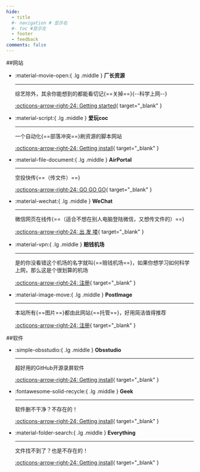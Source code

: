```yaml
---
hide:
  - title
  #- navigation # 显示右
  #- toc #显示左
  - footer
  - feedback
comments: false
---
```


<style>
  .md-typeset h1 {
    display: none;
  }
</style>

##网站
<div class="grid cards" markdown>

-   :material-movie-open:{ .lg .middle } __厂长资源__

    ---

    综艺除外，其余你能想到的都能看切记{==关掉==}{--科学上网--}

    [:octicons-arrow-right-24: Getting started](https://www.czzy77.com/){ target="_blank" }

-   :material-script:{ .lg .middle } __爱玩coc__

    ---

    一个自动化{==部落冲突==}刷资源的脚本网站

    [:octicons-arrow-right-24: Getting install](http://www.cocfz.com/){ target="_blank" }

-   :material-file-document:{ .lg .middle } __AirPortal__

    ---

    空投快传{==（传文件）==}

    [:octicons-arrow-right-24: GO GO GO](https://www.airportal.cn/){ target="_blank" }

-   :material-wechat:{ .lg .middle } __WeChat__

    ---

    微信网页在线传{==（适合不想在别人电脑登陆微信，又想传文件的）==}

    [:octicons-arrow-right-24: 出 发 喽](https://filehelper.weixin.qq.com/){ target="_blank" }

-   :material-vpn:{ .lg .middle } __赔钱机场__

    ---

    是的你没看错这个机场的名字就叫{==赔钱机场==}，如果你想学习如何科学上网，那么这是个很划算的机场

    [:octicons-arrow-right-24: 注册](https://xn--cp3a08l.com/#/register?code=eBHhgUtX){ target="_blank" }

-   :material-image-move:{ .lg .middle } __PostImage__

    ---

    本站所有{==图片==}都由此网站{==托管==}，好用简洁值得推荐

    [:octicons-arrow-right-24: 注册](https://postimages.org/){ target="_blank" }
</div>


##软件
<div class="grid cards" markdown>

-   :simple-obsstudio:{ .lg .middle } __Obsstudio__

    ---

    超好用的GitHub开源录屏软件

    [:octicons-arrow-right-24: Getting install](https://github.com/obsproject/obs-studio){ target="_blank" }

-   :fontawesome-solid-recycle:{ .lg .middle } __Geek__

    ---

    软件删不干净？不存在的！

    [:octicons-arrow-right-24: Getting install](https://geekuninstaller.com/){ target="_blank" }

-   :material-folder-search:{ .lg .middle } __Everything__

    ---

    文件找不到了？也是不存在的！

    [:octicons-arrow-right-24: Getting install](https://www.voidtools.com/zh-cn/downloads/){ target="_blank" }
    
</div>
